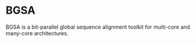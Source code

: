 # BGSA
BGSA is a bit-parallel global sequence alignment toolkit for multi-core and many-core architectures. 
